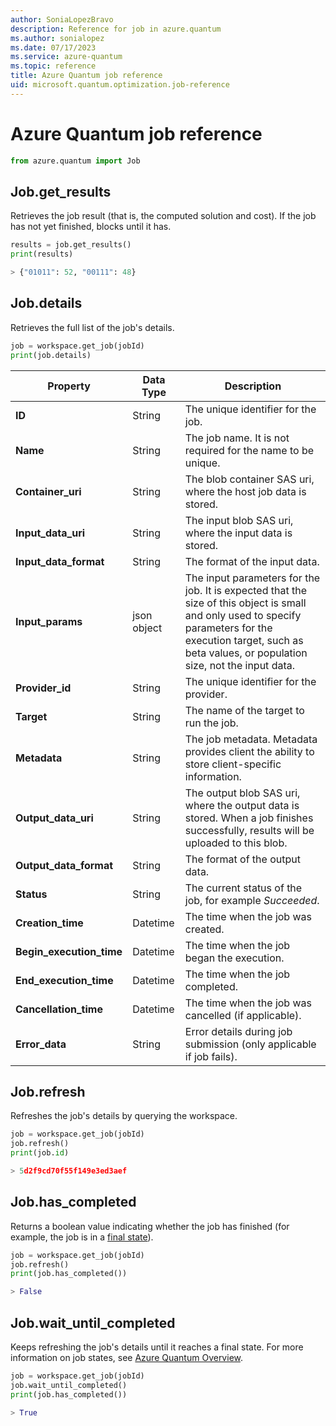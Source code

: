 ```yaml
---
author: SoniaLopezBravo
description: Reference for job in azure.quantum
ms.author: sonialopez
ms.date: 07/17/2023
ms.service: azure-quantum
ms.topic: reference
title: Azure Quantum job reference
uid: microsoft.quantum.optimization.job-reference
---
```


# Azure Quantum job reference

```py
from azure.quantum import Job
```

## Job.get_results

Retrieves the job result (that is, the computed solution and cost). If the job has not
yet finished, blocks until it has.

```py
results = job.get_results()
print(results)

> {"01011": 52, "00111": 48}
```

## Job.details

Retrieves the full list of the job's details.

```py
job = workspace.get_job(jobId)
print(job.details)
```

|Property|Data Type| Description|
|-----|----|----|
|**ID**|String|The unique identifier for the job. |
|**Name**|String| The job name. It is not required for the name to be unique. |
|**Container_uri**|String| The blob container SAS uri, where the host job data is stored.|
|**Input_data_uri**|String| The input blob SAS uri, where the input data is stored.|
|**Input_data_format**|String| The format of the input data.|
|**Input_params**|json object| The input parameters for the job. It is expected that the size of this object is small and only used to specify parameters for the execution target, such as beta values, or population size, not the input data.|
|**Provider_id**|String| The unique identifier for the provider.|
|**Target**|String| The name of the target to run the job.|
|**Metadata**|String| The job metadata. Metadata provides client the ability to store client-specific information.|
|**Output_data_uri**|String| The output blob SAS uri, where the output data is stored. When a job finishes successfully, results will be uploaded to this blob.|
|**Output_data_format**|String| The format of the output data.|
|**Status**|String| The current status of the job, for example _Succeeded_.|
|**Creation_time**|Datetime| The time when the job was created.|
|**Begin_execution_time**|Datetime| The time when the job began the execution.|
|**End_execution_time**|Datetime| The time when the job completed.|
|**Cancellation_time**|Datetime| The time when the job was cancelled (if applicable).|
|**Error_data**|String| Error details during job submission (only applicable if job fails).|


## Job.refresh

Refreshes the job's details by querying the workspace.

```py
job = workspace.get_job(jobId)
job.refresh()
print(job.id)

> 5d2f9cd70f55f149e3ed3aef
```

## Job.has_completed

Returns a boolean value indicating whether the job has finished (for example, the job is in a
[final state](xref:microsoft.quantum.azure-quantum-overview#monitoring-jobs)).

```py
job = workspace.get_job(jobId)
job.refresh()
print(job.has_completed())

> False
```

## Job.wait_until_completed

Keeps refreshing the job's details until it reaches a final state. For more information on job states, see [Azure Quantum Overview](xref:microsoft.quantum.azure-quantum-overview).

```py
job = workspace.get_job(jobId)
job.wait_until_completed()
print(job.has_completed())

> True
```
